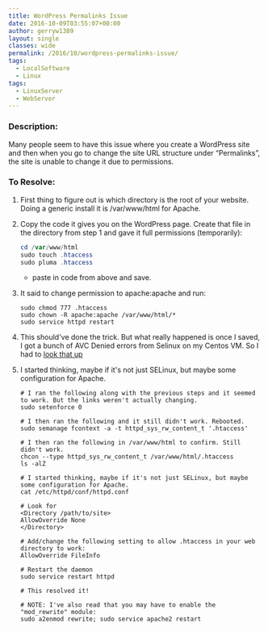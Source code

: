 ```yaml
---
title: WordPress Permalinks Issue
date: 2016-10-09T03:55:07+00:00
author: gerryw1389
layout: single
classes: wide
permalink: /2016/10/wordpress-permalinks-issue/
tags:
  - LocalSoftware
  - Linux
tags:
  - LinuxServer
  - WebServer
---
```

<!--more-->

### Description:

Many people seem to have this issue where you create a WordPress site and then when you go to change the site URL structure under &#8220;Permalinks&#8221;, the site is unable to change it due to permissions.

### To Resolve:

1. First thing to figure out is which directory is the root of your website. Doing a generic install it is /var/www/html for Apache.

2. Copy the code it gives you on the WordPress page. Create that file in the directory from step 1 and gave it full permissions (temporarily):

   ```powershell
   cd /var/www/html
   sudo touch .htaccess
   sudo pluma .htaccess
   ```

   - paste in code from above and save.

3. It said to change permission to apache:apache and run:

   ```shell
   sudo chmod 777 .htaccess
   sudo chown -R apache:apache /var/www/html/*
   sudo service httpd restart
   ```

4. This should've done the trick. But what really happened is once I saved, I got a bunch of AVC Denied errors from Selinux on my Centos VM. So I had to [look that up](http://serverfault.com/questions/626610/selinux-preventing-apache-from-writing-to-a-file)

5. I started thinking, maybe if it's not just SELinux, but maybe some configuration for Apache.

   ```shell
   # I ran the following along with the previous steps and it seemed to work. But the links weren't actually changing.
   sudo setenforce 0

   # I then ran the following and it still didn't work. Rebooted.
   sudo semanage fcontext -a -t httpd_sys_rw_content_t '.htaccess' 

   # I then ran the following in /var/www/html to confirm. Still didn't work.
   chcon --type httpd_sys_rw_content_t /var/www/html/.htaccess
   ls -alZ

   # I started thinking, maybe if it's not just SELinux, but maybe some configuration for Apache.
   cat /etc/httpd/conf/httpd.conf

   # Look for
   <Directory /path/to/site>
   AllowOverride None
   </Directory>

   # Add/change the following setting to allow .htaccess in your web directory to work:
   AllowOverride FileInfo

   # Restart the daemon
   sudo service restart httpd

   # This resolved it!

   # NOTE: I've also read that you may have to enable the "mod_rewrite" module: 
   sudo a2enmod rewrite; sudo service apache2 restart
   ```